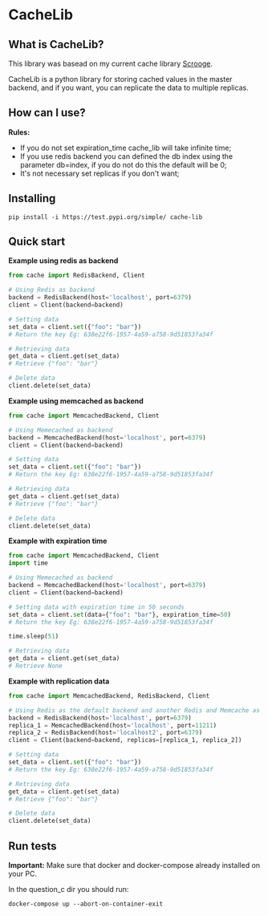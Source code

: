 
CacheLib
=======================================

What is CacheLib?
----------------------------------
This library was basead on my current cache library [Scrooge](https://github.com/marcelomoraes28/scrooge_cache).

CacheLib is a python library for storing cached values ​​in the master backend, and if you want, you can replicate the data to multiple replicas.


How can I use?
-------------

**Rules:**
- If you do not set expiration_time cache_lib will take infinite time;
- If you use redis backend you can defined the db index using the parameter db=index, if you do not do this the default will be 0;
- It's not necessary set replicas if you don't want;

Installing
-------------
```
pip install -i https://test.pypi.org/simple/ cache-lib
```
Quick start
-----------
**Example using redis as backend**

```python
from cache import RedisBackend, Client

# Using Redis as backend
backend = RedisBackend(host='localhost', port=6379)
client = Client(backend=backend)

# Setting data
set_data = client.set({"foo": "bar"})
# Return the key Eg: 638e22f6-1957-4a59-a758-9d51853fa34f

# Retrieving data
get_data = client.get(set_data)
# Retrieve {"foo": "bar"}

# Delete data
client.delete(set_data)

```

**Example using memcached as backend**

```python
from cache import MemcachedBackend, Client

# Using Memecached as backend
backend = MemcachedBackend(host='localhost', port=6379)
client = Client(backend=backend)

# Setting data
set_data = client.set({"foo": "bar"})
# Return the key Eg: 638e22f6-1957-4a59-a758-9d51853fa34f

# Retrieving data
get_data = client.get(set_data)
# Retrieve {"foo": "bar"}

# Delete data
client.delete(set_data)

```

**Example with expiration time**

```python
from cache import MemcachedBackend, Client
import time

# Using Memecached as backend
backend = MemcachedBackend(host='localhost', port=6379)
client = Client(backend=backend)

# Setting data with expiration time in 50 seconds
set_data = client.set(data={"foo": "bar"}, expiration_time=50)
# Return the key Eg: 638e22f6-1957-4a59-a758-9d51853fa34f

time.sleep(51)

# Retrieving data
get_data = client.get(set_data)
# Retrieve None

```

**Example with replication data**
```python
from cache import MemcachedBackend, RedisBackend, Client

# Using Redis as the default backend and another Redis and Memcache as replicas
backend = RedisBackend(host='localhost', port=6379)
replica_1 = MemcachedBackend(host='localhost', port=11211)
replica_2 = RedisBackend(host='localhost2', port=6379)
client = Client(backend=backend, replicas=[replica_1, replica_2])

# Setting data
set_data = client.set({"foo": "bar"})
# Return the key Eg: 638e22f6-1957-4a59-a758-9d51853fa34f

# Retrieving data
get_data = client.get(set_data)
# Retrieve {"foo": "bar"}

# Delete data
client.delete(set_data)

```

Run tests
------------
**Important:** Make sure that docker and docker-compose already installed on your PC.

In the question_c dir you should run:
```
docker-compose up --abort-on-container-exit
```
